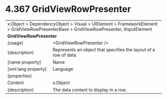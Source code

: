 <html dir="LTR" xmlns:mshelp="http://msdn.microsoft.com/mshelp" xmlns:ddue="http://ddue.schemas.microsoft.com/authoring/2003/5" xmlns:xlink="http://www.w3.org/1999/xlink" xmlns:tool="http://www.microsoft.com/tooltip">

<body>
 <input type="hidden" id="userDataCache" class="userDataStyle">
 <input type="hidden" id="hiddenScrollOffset">
 <img id="dropDownImage" style="display:none; height:0; width:0;" src="../local/drpdown.gif">
 <img id="dropDownHoverImage" style="display:none; height:0; width:0;" src="../local/drpdown_orange.gif">
 <img id="collapseImage" style="display:none; height:0; width:0;" src="../local/collapse.gif">
 <img id="expandImage" style="display:none; height:0; width:0;" src="../local/exp.gif">
 <img id="collapseAllImage" style="display:none; height:0; width:0;" src="../local/collall.gif">
 <img id="expandAllImage" style="display:none; height:0; width:0;" src="../local/expall.gif">
 <img id="copyImage" style="display:none; height:0; width:0;" src="../local/copycode.gif">
 <img id="copyHoverImage" style="display:none; height:0; width:0;" src="../local/copycodeHighlight.gif">
 <div id="header"><h1 class="heading">4.367 GridViewRowPresenter</h1></div>

 <div id="mainSection">
 <div id="mainBody">
 <div id="allHistory" class="saveHistory" onsave="saveAll()" onload="loadAll()"></div>
 <p xmlns:wsd="http://wsdev.schemas.microsoft.com/authoring/2008/2" xmlns:msxsl="urn:schemas-microsoft-com:xslt" xmlns:script="urn:script" xmlns:build="urn:build">
 </p>
 <div id="sectionSection0" class="section" name="collapseableSection">
 <content xmlns="http://ddue.schemas.microsoft.com/authoring/2003/5" xmlns:wsd="http://wsdev.schemas.microsoft.com/authoring/2008/2" xmlns:msxsl="urn:schemas-microsoft-com:xslt" xmlns:script="urn:script" xmlns:build="urn:build">
 </content>
 </div>
 <div id="sectionSection1" class="section" name="collapseableSection">
 <content xmlns="http://ddue.schemas.microsoft.com/authoring/2003/5" xmlns:wsd="http://wsdev.schemas.microsoft.com/authoring/2008/2" xmlns:msxsl="urn:schemas-microsoft-com:xslt" xmlns:script="urn:script" xmlns:build="urn:build">
 <table class="ProtocolAuthoredTable" xmlns="">
 <tr><td colspan="2">
<mshelp:link keywords="86913f34-aa06-4c94-9f09-83936a822fd8" tabindex="0">x:Object</mshelp:link> &gt; <mshelp:link keywords="22a604a1-b593-4464-91e4-488285506428" tabindex="0">DependencyObject</mshelp:link> &gt; <mshelp:link keywords="d3c6fb79-d082-4257-aa16-84c18cbf6051" tabindex="0">Visual</mshelp:link> &gt; <mshelp:link keywords="ce2d5941-a755-4517-b5ac-e99658cd1dd1" tabindex="0">UIElement</mshelp:link> &gt; <mshelp:link keywords="07f9afc2-9f13-4a2a-871b-ac7caef0660d" tabindex="0">FrameworkElement</mshelp:link> &gt; <mshelp:link keywords="0ec218a3-d085-4bb1-a4c7-d9329aeb73e1" tabindex="0">GridViewRowPresenterBase</mshelp:link> &gt; <mshelp:link keywords="e3472a62-7145-4d15-a1ef-9522d1cd5ec1" tabindex="0">GridViewRowPresenter</mshelp:link>, <mshelp:link keywords="fb286ef6-72e1-445b-8b74-effc6b5e1777" tabindex="0">IInputElement</mshelp:link> </td>
 </tr>
 <tr><td colspan="2">
 <b>
GridViewRowPresenter </b>
 </td>
 </tr>
 <tr><td><div class="indent0">(usage)</div></td>
 <td>&lt;GridViewRowPresenter /&gt; </td>
 </tr>
 <tr><td><div class="indent0">(description)</div></td>
 <td>Represents an object that specifies the layout of a row of data. </td>
 </tr>
 <tr><td><div class="indent0">[name property]</div></td>
 <td><mshelp:link keywords="07f9afc2-9f13-4a2a-871b-ac7caef0660d" tabindex="0">Name</mshelp:link> </td>
 </tr>
 <tr><td><div class="indent0">[xml lang property]</div></td>
 <td><mshelp:link keywords="07f9afc2-9f13-4a2a-871b-ac7caef0660d" tabindex="0">Language</mshelp:link> </td>
 </tr>
 <tr><td><div class="indent0">(properties)</div></td>
 <td> </td>
 </tr>
 <tr><td><div class="indent2">Content</div></td>
 <td><mshelp:link keywords="86913f34-aa06-4c94-9f09-83936a822fd8" tabindex="0">x:Object</mshelp:link> </td>
 </tr>
 <tr><td><div class="indent4">(description)</div></td>
 <td>The data content to display in a row. </td>
 </tr>
</table>
 </content>
 </div>
 <!--[if gte IE 5]>
 <tool:tip element="languageFilterToolTip" avoidmouse="false"/>
 <![endif]-->
 </div>
 <a name="feedback"></a><span></span>
 </div>
</body></html>
